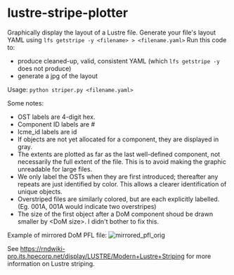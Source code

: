 # lustre-stripe-plotter
Graphically display the layout of a Lustre file.
Generate your file's layout YAML using `lfs getstripe -y <filename> > <filename.yaml>`
Run this code to:
- produce cleaned-up, valid, consistent YAML (which `lfs getstripe -y` does not produce)
- generate a jpg of the layout

Usage:
  `python striper.py <filename.yaml>`

Some notes:
- OST labels are 4-digit hex.
- Component ID labels are #<id>
- lcme_id labels are id<id>
- If objects are not yet allocated for a component, they are displayed in gray.
- The extents are plotted as far as the last well-defined component, not necessarily the full extent of the file. This is to avoid making the graphic unreadable for large files.
- We only label the OSTs when they are first introduced; thereafter any repeats are just identified by color. This allows a clearer identification of unique objects.
- Overstriped files are similarly colored, but are each explicitly labelled. (Eg. 001A, 001A would indicate two overstripes)
- The size of the first object after a DoM component shoud be drawn smaller by \<DoM size\>. I didn't bother to fix this.
  
Example of mirrored DoM PFL file:
  ![mirrored_pfl_orig](https://media.github.hpe.com/user/38993/files/f72bf8e5-3b9d-4c37-ae00-51321a6fb1f6)

See https://rndwiki-pro.its.hpecorp.net/display/LUSTRE/Modern+Lustre+Striping for more information on Lustre striping.

